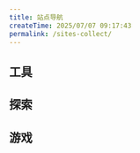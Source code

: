 ```yaml
---
title: 站点导航
createTime: 2025/07/07 09:17:43
permalink: /sites-collect/
---
```


## 工具

<CardGrid>
  <LinkCard title="Json在线解析" icon="material-icon-theme:json" href="https://json.sreio.com" />
  <LinkCard title="md2pdf" icon="catppuccin:markdown" href="https://md2pdf.sreio.com" />
  <LinkCard title="pdf2md" icon="material-icon-theme:pdf" href="https://pdf2md.morethan.io" />
  <LinkCard title="订阅转换器" icon="icon-park:transform" href="https://sub.srrio.cc" />
  <LinkCard title="IT Tools" icon="streamline-stickies-color:lab-tools" href="https://it-tools.tech" />
  
</CardGrid>

## 探索

<CardGrid>
  <LinkCard title="theme-plume主题" icon="icon-park:theme" href="https://theme-plume.vuejs.press/guide/intro/" />
  <LinkCard title="Emoji大全" icon="icon-park:message-emoji" href="https://emoji6.com/emojiall/" />
  <LinkCard title="iconify" icon="line-md:iconify1" href="https://icon-sets.iconify.design/" />
</CardGrid>


## 游戏

<CardGrid>
  <LinkCard title="俄罗斯方块" icon="streamline-freehand-color:video-game-tetris" href="https://binaryify.github.io/vue-tetris/?lan=zh" />
  <LinkCard title="烟花" icon="streamline-ultimate-color:fireworks-stick" href="https://bytesfly.github.io/blog/pages/fireworks.html" />
</CardGrid>